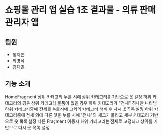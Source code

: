 # 쇼핑몰 관리 앱 실습 1조 결과물 - 의류 판매 관리자 앱

## 팀원
- 정지은
- 최영석
- 김재민

## 기능 소개
HomeFragment
상위 카테고리 누를 시에 상위 카테고리를 기반으로 옷 설정
하위 카테고리의 경우 상위 카테고리 물품이 없을 경우 하위 카테고리가 "전체" 하나만 나타남
하위 카테고리중에 전체를 누를시에  그외의 카테고리 해제 후 다시 옷목록 설정
하위 카테고리중에 전체 외에 다른 것을 누를 시에 "전체"의 체크가 풀리고 세부 카테고리 기반으로 옷 목록 설정
다른 Fragment 이동시 하위 카테고리는 전체로 고정되고 상위를 기반으로 다시 옷 목록 설정
